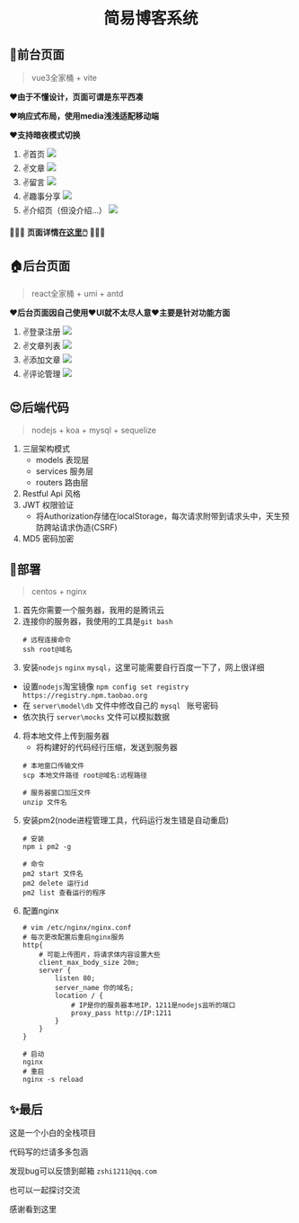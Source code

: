 # <div align="center">简易博客系统</div>

## 🌳前台页面
> vue3全家桶 + vite

**❤️由于不懂设计，页面可谓是东平西凑**

**❤️响应式布局，使用media浅浅适配移动端**

**❤️支持暗夜模式切换**

1. ✌️首页
![](./introductionImg/1.png)
2. ✌️文章
![](./introductionImg/2.png)
3. ✌️留言
![](./introductionImg/5.png)
4. ✌️趣事分享
![](./introductionImg/3.png)
5. ✌️介绍页（但没介绍...）
![](./introductionImg/4.png)

👻👻👻
**页面详情[在这里🖱️](http://www.zshishi2.top/)**
👻👻👻

## 🏠后台页面
> react全家桶 + umi + antd

**❤️后台页面因自己使用❤️UI就不太尽人意❤️主要是针对功能方面**

1. ✌️登录注册
![](./introductionImg/9.png)
2. ✌️文章列表
![](./introductionImg/6.png)
3. ✌️添加文章
![](./introductionImg/7.png)
4. ✌️评论管理
![](./introductionImg/8.png)



## 😍后端代码
> nodejs + koa + mysql + sequelize

1. 三层架构模式
     - models 表现层
     - services 服务层
     - routers 路由层
2. Restful Api 风格
3. JWT 权限验证
   - 将Authorization存储在localStorage，每次请求附带到请求头中，天生预防跨站请求伪造(CSRF)
4.  MD5 密码加密

## 👏部署
> centos + nginx

1. 首先你需要一个服务器，我用的是腾讯云
2. 连接你的服务器，我使用的工具是`git bash`
     ```shell
    # 远程连接命令
    ssh root@域名
    ```
3. 安装`nodejs` `nginx` `mysql`，这里可能需要自行百度一下了，网上很详细
 - 设置`nodejs`淘宝镜像
 `npm config set registry https://registry.npm.taobao.org`
 - 在 `server\model\db` 文件中修改自己的 `mysql ` 账号密码
 - 依次执行 `server\mocks` 文件可以模拟数据
4. 将本地文件上传到服务器
    - 将构建好的代码经行压缩，发送到服务器
    ```shell
    # 本地窗口传输文件 
    scp 本地文件路径 root@域名:远程路径

    # 服务器窗口加压文件
    unzip 文件名
    ```
5. 安装pm2(node进程管理工具，代码运行发生错是自动重启)
    ```shell
    # 安装
    npm i pm2 -g

    # 命令
    pm2 start 文件名
    pm2 delete 运行id
    pm2 list 查看运行的程序
    ```
6. 配置nginx
    ```nginx
    # vim /etc/nginx/nginx.conf
    # 每次更改配置后重启nginx服务
    http{
        # 可能上传图片，将请求体内容设置大些
        client_max_body_size 20m;
        server {
            listen 80;
            server_name 你的域名;
            location / {
                # IP是你的服务器本地IP，1211是nodejs监听的端口
                proxy_pass http://IP:1211
            }
        }
    }
    ```
    ```shell
    # 启动
    nginx
    # 重启
    nginx -s reload
    ``` 

## ✨最后
这是一个小白的全栈项目

代码写的烂请多多包涵

发现bug可以反馈到邮箱 `zshi1211@qq.com`

也可以一起探讨交流

感谢看到这里





